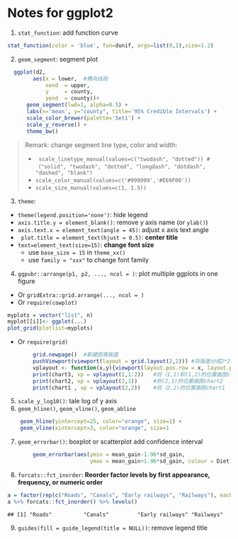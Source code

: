 # Notes for ggplot2 

1. `stat_function`: add function curve

```r
stat_function(color = 'blue', fun=dunif, args=list(0,1),size=1.2)
```

2. `geom_segment`: segment plot 

```r
  ggplot(d2,
        aes(x = lower,  #横向线段
            xend  = upper,
            y     = county,
            yend  = county))+
      geom_segment(lwd=1, alpha=0.5) +
      labs(x='mean', y="county", title='95% Credible Intervals') +
      scale_color_brewer(palette='Set1') +
      scale_y_reverse() +
      theme_bw()
```

> Remark: change segment line type, color and width:  
> - ` scale_linetype_manual(values=c("twodash", "dotted")) #（"solid", "twodash", "dotted", "longdash", "dotdash", "dashed", "blank")`  
> - `scale_color_manual(values=c('#999999','#E69F00')) `   
> - `scale_size_manual(values=c(1, 1.5))`  

3. `theme`: 

+ `theme(legend.position='none')`: hide legend
+ `axis.title.y = element_blank()`: remove y axis name  (or `ylab()`) 
+ `axis.text.x = element_text(angle = 45)`: adjust x axis text angle 
+ ` plot.title = element_text(hjust = 0.5)`: **center title**
+ `text=element_text(size=15)`: **change font size**
  - use `base_size = 15` in `theme_xx()`
  - use `family = "xxx"` to change font family

4. `ggpubr::arrange(p1, p2, ..., ncol = )`: plot multiple ggplots in one figure 
+ Or `gridExtra::grid.arrange(..., ncol = )`
+ Or `require(cowplot)` 

```r
myplots = vector("list", n) 
myplot[[i]]<- ggplot(...) 
plot_grid(plotlist=myplots)
```
+ Or `require(grid)`

```r
        grid.newpage()  #新建图表版面
        pushViewport(viewport(layout = grid.layout(2,2))) #将版面分成2*2矩阵
        vplayout <- function(x,y){viewport(layout.pos.row = x, layout.pos.col = y)}  
        print(chart3, vp = vplayout(1,1:2))   #将（1,1)和(1,2)的位置画图chart3
        print(chart2, vp = vplayout(2,1))     #将(2,1)的位置画图chart2          
        print(chart1 , vp = vplayout(2,2))    #将（2,2)的位置画图chart1
```

5. `scale_y_log10()`: tale log of y axis
6. `geom_hline()`, `geom_vline()`, `geom_abline`

```r
    geom_hline(yintercept=25, color="orange", size=1) +
    geom_vline(xintercept=3, color="orange", size=1
```

7. `geom_errorbar()`: boxplot or scatterplot add confidence interval 

```r
        geom_errorbar(aes(ymin = mean_gain-1.96*sd_gain, 
                          ymax = mean_gain+1.96*sd_gain, colour = Diet), data = ChickError)
```

8. `forcats::fct_inorder`: **Reorder factor levels by first appearance, frequency, or numeric order**

```r
a = factor(rep(c("Roads", "Canals", "Early railways", "Railways"), each = 3))
a %>% forcats::fct_inorder() %>% levels()
```

```
## [1] "Roads"          "Canals"         "Early railways" "Railways"
```
9. `guides(fill = guide_legend(title = NULL))`: remove legend title
